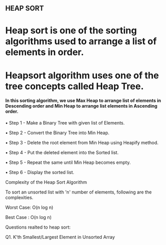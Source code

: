  ## HEAP SORT

# Heap sort is one of the sorting algorithms used to arrange a list of elements in order.

# Heapsort algorithm uses one of the tree concepts called Heap Tree. 

#### In this sorting algorithm, we use Max Heap to arrange list of elements in Descending order and Min Heap to arrange list elements in Ascending order.

•	Step 1 - Make a Binary Tree with given list of Elements.

•	Step 2 - Convert the Binary Tree into Min Heap.

•	Step 3 - Delete the root element from Min Heap using Heapify method.

•	Step 4 - Put the deleted element into the Sorted list.

•	Step 5 - Repeat the same until Min Heap becomes empty.

•	Step 6 - Display the sorted list.

Complexity of the Heap Sort Algorithm

To sort an unsorted list with 'n' number of elements, following are the complexities.

Worst Case: O(n log n)

Best Case : O(n log n)


Questions realted to heap sort:

Q1. K’th Smallest/Largest Element in Unsorted Array
